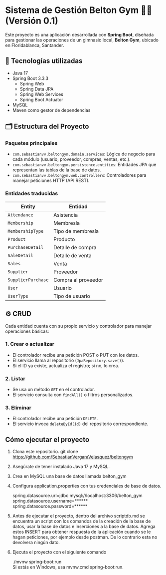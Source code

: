 # Sistema de Gestión Belton Gym 🏋️‍♂️  (Versión 0.1)
 
Este proyecto es una aplicación desarrollada con **Spring Boot**, diseñada para gestionar las operaciones de un gimnasio local, **Belton Gym**, ubicado en Floridablanca, Santander.

## 🧰 Tecnologías utilizadas

- Java 17
- Spring Boot 3.3.3
  - Spring Web
  - Spring Data JPA
  - Spring Web Services
  - Spring Boot Actuator
- MySQL
- Maven como gestor de dependencias

## 🗂️ Estructura del Proyecto

### Paquetes principales

- `com.sebastianvv.beltongym.domain.services`: Lógica de negocio para cada módulo (usuario, proveedor, compras, ventas, etc.).
- `com.sebastianvv.beltongym.persistence.entities`: Entidades JPA que representan las tablas de la base de datos.
- `com.sebastianvv.beltongym.web.controllers`: Controladores para manejar peticiones HTTP (API REST).

### Entidades traducidas

| Entity               | Entidad                    |
|----------------------|-------------------------------|
| `Attendance`         | Asistencia                    |
| `Membership`         | Membresía                     |
| `MembershipType`     | Tipo de membresía             |
| `Product`            | Producto                      |
| `PurchaseDetail`     | Detalle de compra             |
| `SaleDetail`         | Detalle de venta              |
| `Sales`              | Venta                         |
| `Supplier`           | Proveedor                     |
| `SupplierPurchase`   | Compra al proveedor           |
| `User`               | Usuario                       |
| `UserType`           | Tipo de usuario               |

## ⚙️ CRUD

Cada entidad cuenta con su propio servicio y controlador para manejar operaciones básicas:

### 1. Crear o actualizar
- El controlador recibe una petición POST o PUT con los datos.
- El servicio llama al repositorio (`JpaRepository.save()`).
- Si el ID ya existe, actualiza el registro; si no, lo crea.

### 2. Listar
- Se usa un método `GET` en el controlador.
- El servicio consulta con `findAll()` o filtros personalizados.

### 3. Eliminar
- El controlador recibe una petición `DELETE`.
- El servicio invoca `deleteById(id)` del repositorio correspondiente.


## Cómo ejecutar el proyecto

1. Clona este repositorio. git clone https://github.com/SebastianVergaraVelasquez/beltongym

2. Asegúrate de tener instalado Java 17 y MySQL.

3. Crea en MySQL una base de datos llamada belton_gym

4. Configura application.properties con tus credenciales de base de datos.
    
    spring.datasource.url=jdbc:mysql://localhost:3306/belton_gym
    spring.datasource.username=******
    spring.datasource.password=******

5. Antes de ejecutar el proyecto, dentro del archivo scriptdb.md se encuentra un script con los comandos de la creación de la base de datos,
usar la base de datos e inserciones a la base de datos. Agrega estos INSERT para obtener respuesta de la aplicación cuando se le hagan peticiones, por ejemplo desde postman. De lo contrario esta no devolvera ningún dato.

6. Ejecuta el proyecto con el siguiente comando 

    ./mvnw spring-boot:run  
    Si estás en Windows, usa mvnw.cmd spring-boot:run.